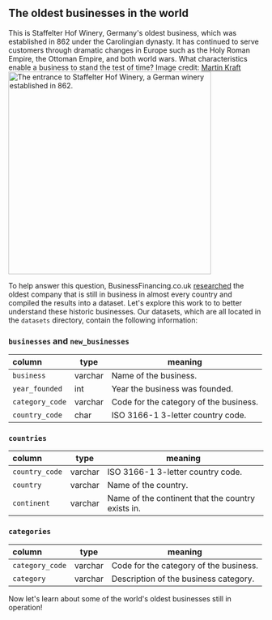 ## The oldest businesses in the world
<p>This is Staffelter Hof Winery, Germany's oldest business, which was established in 862 under the Carolingian dynasty. It has continued to serve customers through dramatic changes in Europe such as the Holy Roman Empire, the Ottoman Empire, and both world wars. What characteristics enable a business to stand the test of time? Image credit: <a href="https://commons.wikimedia.org/wiki/File:MKn_Staffelter_Hof.jpg">Martin Kraft</a>
<img src="https://assets.datacamp.com/production/project_1383/./img/MKn_Staffelter_Hof.jpeg" alt="The entrance to Staffelter Hof Winery, a German winery established in 862." width="400"></p>
<p>To help answer this question, BusinessFinancing.co.uk <a href="https://businessfinancing.co.uk/the-oldest-company-in-almost-every-country">researched</a> the oldest company that is still in business in almost every country and compiled the results into a dataset. Let's explore this work to to better understand these historic businesses. Our datasets, which are all located in the <code>datasets</code> directory, contain the following information: </p>
<h3 id="businessesandnew_businesses"><code>businesses</code> and <code>new_businesses</code></h3>
<table>
<thead>
<tr>
<th style="text-align:left;">column</th>
<th>type</th>
<th>meaning</th>
</tr>
</thead>
<tbody>
<tr>
<td style="text-align:left;"><code>business</code></td>
<td>varchar</td>
<td>Name of the business.</td>
</tr>
<tr>
<td style="text-align:left;"><code>year_founded</code></td>
<td>int</td>
<td>Year the business was founded.</td>
</tr>
<tr>
<td style="text-align:left;"><code>category_code</code></td>
<td>varchar</td>
<td>Code for the category of the business.</td>
</tr>
<tr>
<td style="text-align:left;"><code>country_code</code></td>
<td>char</td>
<td>ISO 3166-1 3-letter country code.</td>
</tr>
</tbody>
</table>
<h3 id="countries"><code>countries</code></h3>
<table>
<thead>
<tr>
<th style="text-align:left;">column</th>
<th>type</th>
<th>meaning</th>
</tr>
</thead>
<tbody>
<tr>
<td style="text-align:left;"><code>country_code</code></td>
<td>varchar</td>
<td>ISO 3166-1 3-letter country code.</td>
</tr>
<tr>
<td style="text-align:left;"><code>country</code></td>
<td>varchar</td>
<td>Name of the country.</td>
</tr>
<tr>
<td style="text-align:left;"><code>continent</code></td>
<td>varchar</td>
<td>Name of the continent that the country exists in.</td>
</tr>
</tbody>
</table>
<h3 id="categories"><code>categories</code></h3>
<table>
<thead>
<tr>
<th style="text-align:left;">column</th>
<th>type</th>
<th>meaning</th>
</tr>
</thead>
<tbody>
<tr>
<td style="text-align:left;"><code>category_code</code></td>
<td>varchar</td>
<td>Code for the category of the business.</td>
</tr>
<tr>
<td style="text-align:left;"><code>category</code></td>
<td>varchar</td>
<td>Description of the business category.</td>
</tr>
</tbody>
</table>
<p>Now let's learn about some of the world's oldest businesses still in operation!</p>